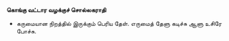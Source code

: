 **கொங்கு வட்டார வழக்குச் சொல்லகராதி**
- கருமையான நிறத்தில் இருக்கும் பெரிய தேள். எருமைத் தேளு கடிச்சு ஆளு உசிரே போச்சு.

